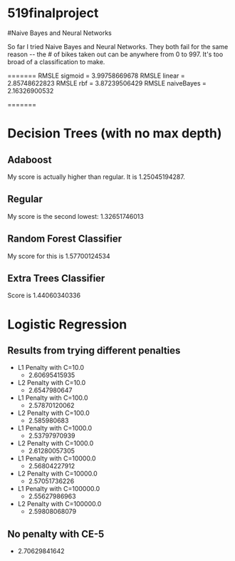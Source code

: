 519finalproject
===============

#Naive Bayes and Neural Networks

So far I tried Naive Bayes and Neural Networks. They both fail for the same reason -- the # of bikes taken out can be anywhere
from 0 to 997. It's too broad of a classification to make.

=======
RMSLE sigmoid =  3.99758669678
RMSLE linear =  2.85748622823
RMSLE rbf =  3.87239506429
RMSLE naiveBayes = 2.16326900532

=======

# Decision Trees (with no max depth)
## Adaboost
My score is actually higher than regular. It is 1.25045194287.
## Regular
My score is the second lowest: 1.32651746013
## Random Forest Classifier
My score for this is 1.57700124534
## Extra Trees Classifier
Score is 1.44060340336

# Logistic Regression
## Results from trying different penalties
* L1 Penalty with C=10.0
  * 2.60695415935
* L2 Penalty with C=10.0
  * 2.6547980647
* L1 Penalty with C=100.0
  * 2.57870120062
* L2 Penalty with C=100.0
  * 2.585980683
* L1 Penalty with C=1000.0
  * 2.53797970939
* L2 Penalty with C=1000.0
  * 2.61280057305
* L1 Penalty with C=10000.0
  * 2.56804227912
* L2 Penalty with C=10000.0
  * 2.57051736226
* L1 Penalty with C=100000.0
  * 2.55627986963
* L2 Penalty with C=100000.0
  * 2.59808068079

## No penalty with CE-5
* 2.70629841642


